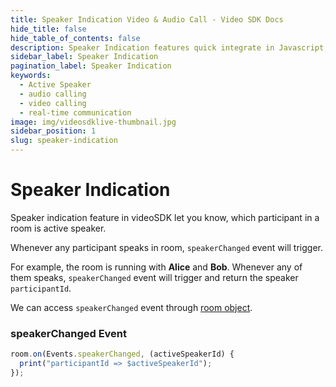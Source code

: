 ```yaml
---
title: Speaker Indication Video & Audio Call - Video SDK Docs
hide_title: false
hide_table_of_contents: false
description: Speaker Indication features quick integrate in Javascript, React JS, Android, IOS, React Native, Flutter with Video SDK to add live video & audio conferencing to your applications.
sidebar_label: Speaker Indication
pagination_label: Speaker Indication
keywords:
  - Active Speaker
  - audio calling
  - video calling
  - real-time communication
image: img/videosdklive-thumbnail.jpg
sidebar_position: 1
slug: speaker-indication
---
```


# Speaker Indication

Speaker indication feature in videoSDK let you know, which participant in a room is active speaker.

Whenever any participant speaks in room, `speakerChanged` event will trigger.

For example, the room is running with **Alice** and **Bob**. Whenever any of them speaks, `speakerChanged` event will trigger and return the speaker `participantId`.

We can access `speakerChanged` event through [room object](./start-join-room#2-initialization).

### speakerChanged Event

```js
room.on(Events.speakerChanged, (activeSpeakerId) {
  print("participantId => $activeSpeakerId");
});

```
